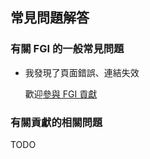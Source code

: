 ## 常見問題解答

### 有關 FGI 的一般常見問題

- 我發現了頁面錯誤、連結失效

	歡迎[參與 FGI 貢獻](https://github.com/FurryGamesIndex/games/blob/master/doc/Contribute.zh-tw.md)

### 有關貢獻的相關問題

TODO
